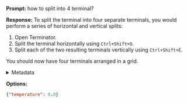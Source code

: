 **Prompt:**
how to split into 4 terminal?

**Response:**
To split the terminal into four separate terminals, you would perform a series of horizontal and vertical splits:

1. Open Terminator.
2. Split the terminal horizontally using `Ctrl+Shift+O`.
3. Split each of the two resulting terminals vertically using `Ctrl+Shift+E`.

You should now have four terminals arranged in a grid.

<details><summary>Metadata</summary>

- Duration: 4751 ms
- Datetime: 2023-11-17T19:12:14.030609
- Model: gpt-4-1106-preview

</details>

**Options:**
```json
{"temperature": 0.0}
```

